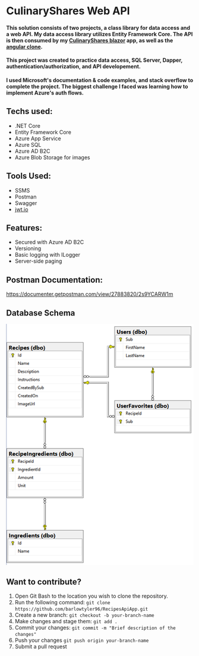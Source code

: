 # CulinaryShares Web API

#### This solution consists of two projects, a class library for data access and a web API. My data access library utilizes Entity Framework Core. The API is then consumed by my [CulinaryShares blazor](https://github.com/barlowtyler96/RecipesB2CBlazor) app, as well as the [angular clone](https://github.com/barlowtyler96/AngularRecipesB2C).

#### This project was created to practice data access, SQL Server, Dapper, authentication/authorization, and API developement.

#### I used Microsoft's documentation & code examples, and stack overflow to complete the project. The biggest challenge I faced was learning how to implement Azure's auth flows.

## Techs used: 
* .NET Core
* Entity Framework Core
* Azure App Service
* Azure SQL
* Azure AD B2C
* Azure Blob Storage for images

## Tools Used:
* SSMS
* Postman
* Swagger
* [jwt.io ](https://jwt.io/)

## Features: 
* Secured with Azure AD B2C
* Versioning
* Basic logging with ILogger
* Server-side paging
## Postman Documentation: 
https://documenter.getpostman.com/view/27883820/2s9YCARW1m
  
## Database Schema
![](ReadMeImages/culinaryshares-entity-relationship.PNG)

## Want to contribute?
1. Open Git Bash to the location you wish to clone the repository.
2. Run the following command:
   ```git clone https://github.com/barlowtyler96/RecipesApiApp.git```
4. Create a new branch:
   ```git checkout -b your-branch-name```
6. Make changes and stage them:
   ```git add .```
7. Commit your changes:
   ```git commit -m "Brief description of the changes"```
8. Push your changes
   ```git push origin your-branch-name```
9. Submit a pull request


